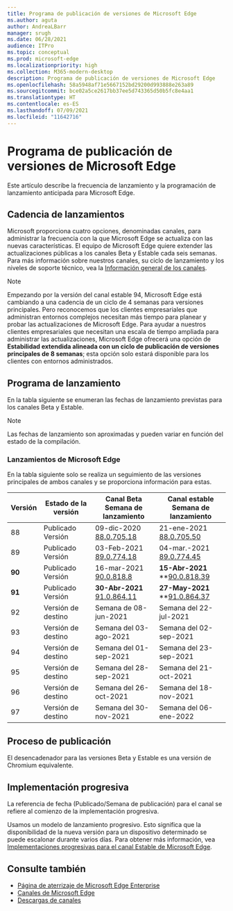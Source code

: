 ```yaml
---
title: Programa de publicación de versiones de Microsoft Edge
ms.author: aguta
author: AndreaLBarr
manager: srugh
ms.date: 06/28/2021
audience: ITPro
ms.topic: conceptual
ms.prod: microsoft-edge
ms.localizationpriority: high
ms.collection: M365-modern-desktop
description: Programa de publicación de versiones de Microsoft Edge
ms.openlocfilehash: 58a5948af71e5667152bd29200d993888e263a89
ms.sourcegitcommit: bce02a5ce2617bb37ee5d743365d50b5fc8e4aa1
ms.translationtype: HT
ms.contentlocale: es-ES
ms.lasthandoff: 07/09/2021
ms.locfileid: "11642716"
---
```

# <a name="microsoft-edge-release-schedule"></a>Programa de publicación de versiones de Microsoft Edge

Este artículo describe la frecuencia de lanzamiento y la programación de lanzamiento anticipada para Microsoft Edge.

## <a name="release-cadence"></a>Cadencia de lanzamientos

Microsoft proporciona cuatro opciones, denominadas canales, para administrar la frecuencia con la que Microsoft Edge se actualiza con las nuevas características. El equipo de Microsoft Edge quiere extender las actualizaciones públicas a los canales Beta y Estable cada seis semanas. Para más información sobre nuestros canales, su ciclo de lanzamiento y los niveles de soporte técnico, vea la [Información general de los canales](./microsoft-edge-channels.md#channel-overview).

> [!NOTE]
> Empezando por la versión del canal estable 94, Microsoft Edge está cambiando a una cadencia de un ciclo de 4 semanas para versiones principales. Pero reconocemos que los clientes empresariales que administran entornos complejos necesitan más tiempo para planear y probar las actualizaciones de Microsoft Edge. Para ayudar a nuestros clientes empresariales que necesitan una escala de tiempo ampliada para administrar las actualizaciones, Microsoft Edge ofrecerá una opción de **Estabilidad extendida alineada con un ciclo de publicación de versiones principales de 8 semanas**; esta opción solo estará disponible para los clientes con entornos administrados.

## <a name="release-schedule"></a>Programa de lanzamiento

En la tabla siguiente se enumeran las fechas de lanzamiento previstas para los canales Beta y Estable.

> [!NOTE]
> Las fechas de lanzamiento son aproximadas y pueden variar en función del estado de la compilación.

### <a name="microsoft-edge-releases"></a>Lanzamientos de Microsoft Edge

En la tabla siguiente solo se realiza un seguimiento de las versiones principales de ambos canales y se proporciona información para estas.

| Versión | Estado de la versión | Canal Beta<br>Semana de lanzamiento | Canal estable<br>Semana de lanzamiento |
|---------|-----|------|--------|
| 88 | Publicado<br>Versión | 09-dic-2020<br>[88.0.705.18](/deployedge/microsoft-edge-relnote-archive-beta-channel.md#version-88070518-december-9) | 21-ene-2021<br>[88.0.705.50](/microsoft-edge-relnote-archive-stable-channel.md#version-88070550-january-21)|
| 89 | Publicado<br>Versión | 03-Feb-2021<br>[89.0.774.18](/deployedge/microsoft-edge-relnote-beta-channel.md#version-89077423-february-8) | 04-mar.-2021<br>[89.0.774.45](/microsoft-edge-relnote-stable-channel.md#version-89077445-march-4) |
| **90** | Publicado<br>Versión | 16-mar-2021<br>[90.0.818.8](/deployedge/microsoft-edge-relnote-beta-channel.md#version-9008188-march-16) | **15-Abr-2021**<BR>**[90.0.818.39](/deployedge/microsoft-edge-relnote-stable-channel#version-90081839-april-15) |
| **91** | Publicado<br>Versión | **30-Abr-2021**<br>[91.0.864.11](/deployedge/microsoft-edge-relnote-beta-channel.md#version-91086411-april-30) | **27-May-2021**<BR>**[91.0.864.37](/deployedge/microsoft-edge-relnote-stable-channel#version-91086437-may-27) |
| 92 | Versión de destino | Semana de 08-jun-2021 | Semana del 22-jul-2021 |
| 93 | Versión de destino | Semana del 03-ago-2021 | Semana del 02-sep-2021 |
| 94 | Versión de destino | Semana del 01-sep-2021 | Semana del 23-sep-2021 |
| 95 | Versión de destino | Semana del 28-sep-2021 | Semana del 21-oct-2021 |
| 96 | Versión de destino | Semana del 26-oct-2021 | Semana del 18-nov-2021 |
| 97 | Versión de destino | Semana del 30-nov-2021 | Semana del 06-ene-2022 |

## <a name="release-process"></a>Proceso de publicación

El desencadenador para las versiones Beta y Estable es una versión de Chromium equivalente.

## <a name="progressive-rollouts"></a>Implementación progresiva

La referencia de fecha (Publicado/Semana de publicación) para el canal se refiere al comienzo de la implementación progresiva.

Usamos un modelo de lanzamiento progresivo. Esto significa que la disponibilidad de la nueva versión para un dispositivo determinado se puede escalonar durante varios días. Para obtener más información, vea [Implementaciones progresivas para el canal Estable de Microsoft Edge](/deployedge/microsoft-edge-update-progressive-rollout).

## <a name="see-also"></a>Consulte también

- [Página de aterrizaje de Microsoft Edge Enterprise](https://aka.ms/EdgeEnterprise)
- [Canales de Microsoft Edge](/deployedge/microsoft-edge-channels)
- [Descargas de canales](https://www.microsoft.com/edge/business/download)